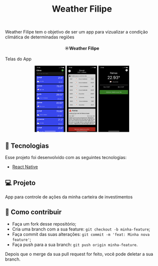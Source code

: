 <h1 align="center">
    Weather Filipe
</h1>
<br>
<p>
Weather Filipe tem o objetivo de ser um app para vizualizar a condição climática de determinadas regiões
</p>

<h4 align="center">
  ☀Weather Filipe
</h4>

<p>Telas do App</p>
<p align="center">
    <img alt="Tela 1" src=".github/1.png" width="20%">
    <img alt="Tela 1" src=".github/2.png" width="20%">
    <img alt="Tela 1" src=".github/3.png" width="20%">
</p>


## :rocket: Tecnologias

Esse projeto foi desenvolvido com as seguintes tecnologias:

- [React Native](https://facebook.github.io/react-native/)

## 💻 Projeto

App para controle de ações da minha carteira de investimentos

## 🤔 Como contribuir

- Faça um fork desse repositório;
- Cria uma branch com a sua feature: `git checkout -b minha-feature`;
- Faça commit das suas alterações: `git commit -m 'feat: Minha nova feature'`;
- Faça push para a sua branch: `git push origin minha-feature`.

Depois que o merge da sua pull request for feito, você pode deletar a sua branch.
